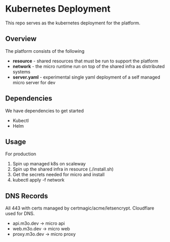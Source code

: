 # Kubernetes Deployment

This repo serves as the kubernetes deployment for the platform.

## Overview

The platform consists of the following

- **resource** - shared resources that must be run to support the platform
- **network** - the micro runtime run on top of the shared infra as distributed systems
- **server.yaml** - experimental single yaml deployment of a self managed micro server for dev

## Dependencies

We have dependencies to get started

- Kubectl
- Helm

## Usage

For production

1. Spin up managed k8s on scaleway
2. Spin up the shared infra in resource (./install.sh)
3. Get the secrets needed for micro and install
4. kubectl apply -f network

## DNS Records

All 443 with certs managed by certmagic/acme/letsencrypt. Cloudflare used for DNS.

- api.m3o.dev -> micro api
- web.m3o.dev -> micro web
- proxy.m3o.dev -> micro proxy

